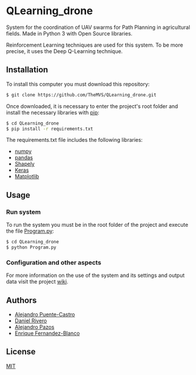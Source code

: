 # QLearning_drone

System for the coordination of UAV swarms for Path Planning in agricultural fields. Made in Python 3 with Open Source libraries.

Reinforcement Learning techniques are used for this system. To be more precise, it uses the Deep Q-Learning technique.

## Installation

To install this computer you must download this repository:

```bash
$ git clone https://github.com/TheMVS/QLearning_drone.git
```

Once downloaded, it is necessary to enter the project's root folder and install the necessary libraries with [pip](https://pip.pypa.io/en/stable/):

```bash
$ cd QLearning_drone
$ pip install -r requirements.txt
```

The requirements.txt file includes the following libraries:

 * [numpy](https://numpy.org)
 * [pandas](https://pandas.pydata.org)
 * [Shapely](https://shapely.readthedocs.io/en/latest/)
 * [Keras](https://keras.io)
 * [Matplotlib](https://matplotlib.org)

## Usage

### Run system

To run the system you must be in the root folder of the project and execute the file [Program.py](https://github.com/TheMVS/QLearning_drone/blob/master/Program.py):

```bash
$ cd QLearning_drone
$ python Program.py
```

### Configuration and other aspects

For more information on the use of the system and its settings and output data visit the project [wiki](https://github.com/TheMVS/QLearning_drone/wiki).

## Authors

* [Alejandro Puente-Castro](https://orcid.org/0000-0002-0134-6877)
* [Daniel Rivero](https://orcid.org/0000-0001-8245-3094)
* [Alejandro Pazos](https://orcid.org/0000-0003-2324-238X)
* [Enrique Fernandez-Blanco](https://orcid.org/0000-0003-3260-8734)

## License
[MIT](https://choosealicense.com/licenses/mit/)
